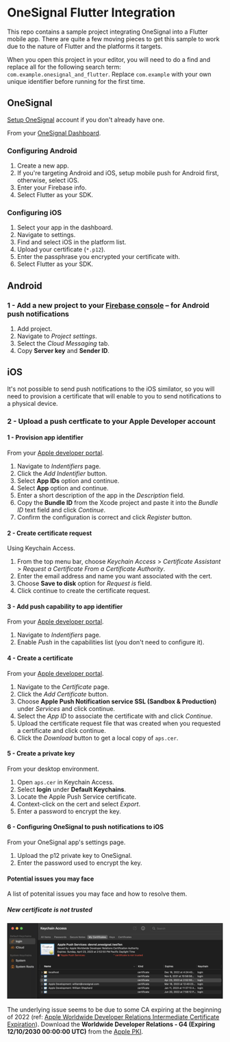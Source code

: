 # OneSignal Flutter Integration

This repo contains a sample project integrating OneSignal into a Flutter mobile app. There are quite a few moving pieces to get this sample to work due to the nature of Flutter and the platforms it targets.

When you open this project in your editor, you will need to do a find and replace all for the following search term: `com.example.onesignal_and_flutter`. Replace `com.example` with your own unique identifier before running for the first time.

## OneSignal

[Setup OneSignal](https://app.onesignal.com/signup) account if you don't already have one.

From your [OneSignal Dashboard](https://app.onesignal.com/apps).

### Configuring Android

1. Create a new app.
2. If you're targeting Android and iOS, setup mobile push for Android first, otherwise, select iOS.
3. Enter your Firebase info.
4. Select Flutter as your SDK.

### Configuring iOS

1. Select your app in the dashboard.
2. Navigate to settings.
3. Find and select iOS in the platform list.
4. Upload your certificate (`*.p12`).
5. Enter the passphrase you encrypted your certificate with.
6. Select Flutter as your SDK.

## Android

### 1 - Add a new project to your [Firebase console](https://console.firebase.google.com/) – for Android push notifications

1. Add project.
2. Navigate to _Project settings_.
3. Select the _Cloud Messaging_ tab.
4. Copy **Server key** and **Sender ID**.

## iOS

It's not possible to send push notifications to the iOS similator, so you will need to provision a certificate that will enable to you to send notifications to a physical device.

### 2 - Upload a push certficate to your Apple Developer account

#### 1 - Provision app identifier

From your [Apple developer portal](https://developer.apple.com).

1. Navigate to _Indentifiers_ page.
2. Click the _Add Indentifier_ button.
3. Select **App IDs** option and continue.
4. Select **App** option and continue.
5. Enter a short description of the app in the _Description_ field.
6. Copy the **Bundle ID** from the Xcode project and paste it into the _Bundle ID_ text field and click _Continue_.
7. Confirm the configuration is correct and click _Register_ button.

#### 2 - Create certificate request

Using Keychain Access.

1. From the top menu bar, choose _Keychain Access_ > _Certificate Assistant_ > _Request a Certificate From a Certificate Authority_.
2. Enter the email address and name you want associated with the cert.
3. Choose **Save to disk** option for _Request is_ field.
4. Click continue to create the certificate request.

#### 3 - Add push capability to app identifier

From your [Apple developer portal](https://developer.apple.com).

1. Navigate to _Indentifiers_ page.
2. Enable _Push_ in the capabilities list (you don't need to configure it).

#### 4 - Create a certificate

From your [Apple developer portal](https://developer.apple.com).

1. Navigate to the _Certificate_ page.
2. Click the _Add Certificate_ button.
3. Choose **Apple Push Notification service SSL (Sandbox & Production)** under _Services_ and click continue.
4. Select the _App ID_ to associate the certificate with and click _Continue_.
5. Upload the certificate request file that was created when you requested a certificate and click continue.
6. Click the _Download_ button to get a local copy of `aps.cer`.

#### 5 - Create a private key

From your desktop environment.

1. Open `aps.cer` in Keychain Access.
2. Select **login** under **Default Keychains**.
3. Locate the Apple Push Service certificate.
4. Context-click on the cert and select _Export_.
5. Enter a password to encrypt the key.

#### 6 - Configuring OneSignal to push notifications to iOS

From your OneSignal app's settings page.

1. Upload the p12 private key to OneSignal.
2. Enter the password used to encrypt the key.

#### Potential issues you may face

A list of potenital issues you may face and how to resolve them.

##### New certificate is not trusted

![Invalid certificate](<assets/keychain%20(censored).png>)

The underlying issue seems to be due to some CA expiring at the beginning of 2022 (ref: [Apple Worldwide Developer Relations Intermediate Certificate Expiration](https://developer.apple.com/support/expiration/)). Download the **Worldwide Developer Relations - G4 (Expiring 12/10/2030 00:00:00 UTC)** from the [Apple PKI](https://www.apple.com/certificateauthority/).
